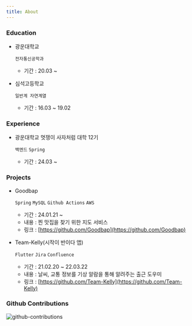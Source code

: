 ```yaml
---
title: About
---
```


<!-- > **Note**: Add Markdown syntax content to file `tabs/about.md` and it will show up on this page. -->

### Education

- 광운대학교

  `전자통신공학과`

  - 기간 : 20.03 ~



- 심석고등학교

  `일반계 자연계열`

  - 기간 : 16.03 ~ 19.02




### Experience

- 광운대학교 멋쟁이 사자처럼 대학 12기

  `백엔드` `Spring` 

  - 기간 : 24.03 ~ 



### Projects

- Goodbap

  `Spring` `MySQL` `Github Actions` `AWS`

  - 기간 : 24.01.21 ~ 
  - 내용 : 찐 맛집을 찾기 위한 지도 서비스
  - 링크 : [https://github.com/Goodbap](https://github.com/Goodbap)

   

- Team-Kelly(시작이 반이다 앱)

  `Flutter` `Jira` `Confluence` 

  - 기간 : 21.02.20 ~ 22.03.22
  - 내용 : 날씨, 교통 정보를 기상 알람을 통해 알려주는 출근 도우미
  - 링크 : [https://github.com/Team-Kelly](https://github.com/Team-Kelly)

   

###  **Github Contributions**
![github-contributions](https://ghchart.rshah.org/Kyoung-M1N)